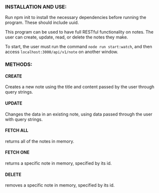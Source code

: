 ### INSTALLATION AND USE:

Run npm init to install the necessary dependencies before running the program. These should include uuid.

This program can be used to have full RESTful functionality on notes. The user can create, update, read, or delete the notes they make.

To start, the user must run the command `node run start:watch`, and then access `localhost:3000/api/v1/note` on another window.

### METHODS:

#### CREATE
Creates a new note using the title and content passed by the user through query strings.

#### UPDATE
Changes the data in an existing note, using data passed through the user with query strings.

#### FETCH ALL
returns all of the notes in memory.

#### FETCH ONE
returns a specific note in memory, specified by its id.

#### DELETE
removes a specific note in memory, specified by its id.
